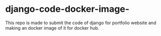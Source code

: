 # django-code-docker-image-
This repo is made to submit the code of django for portfolio website and making an docker image of it for docker hub.
